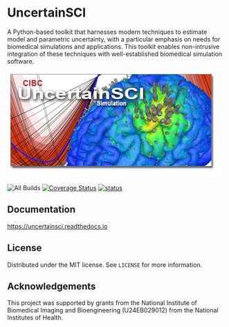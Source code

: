 # UncertainSCI


A Python-based toolkit that harnesses modern techniques to estimate model and parametric uncertainty, with a particular emphasis on needs for biomedical simulations and applications. This toolkit enables non-intrusive integration of these techniques with well-established biomedical simulation software.

![UncertainSCI](docs/_static/UncertainSCI.png "UncertainSCI")


![All Builds](https://github.com/SCIInstitute/UncertainSCI/workflows/Build/badge.svg)
[![Coverage Status](https://coveralls.io/repos/github/SCIInstitute/UncertainSCI/badge.svg)](https://coveralls.io/github/SCIInstitute/UncertainSCI)
[![status](https://joss.theoj.org/papers/660d2fe53fbf67dd2714e9546251bd33/status.svg)](https://joss.theoj.org/papers/660d2fe53fbf67dd2714e9546251bd33)


## Documentation

<https://uncertainsci.readthedocs.io>


## License

Distributed under the MIT license. See ``LICENSE`` for more information.

## Acknowledgements


This project was supported by grants from the National Institute of Biomedical Imaging and Bioengineering (U24EB029012) from the National Institutes of Health.
